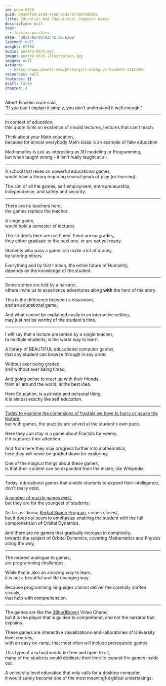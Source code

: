 ```yaml
---
id: poem-0675
guid: 093a4f5d-2ca9-45ee-b1d2-bfcb675869bc
title: Education And Educational Computer Games
description: null
tags:
  - furkies-purrkies
date: '2022-01-05T02:42:28.626Z'
lastmod: null
weight: 67500
audio: poetry-0675.mp3
image: poetry-0675-illustration.jpg
images: null
artwork:
  - https://www.pexels.com/photo/girl-using-vr-headset-4144292/
resources: null
features: {}
draft: false
chapter: 4
---
```


Albert Einstein once said,\
"If you can't explain it simply, you don't understand it well enough."

---

In context of education,\
this quote hints on existence of invalid lectures, lectures that can't teach.

Think about your Math education,\
because for almost everybody Math-class is an example of fake education.

Mathematics is just as interesting as 3D modeling or Programming,\
but when taught wrong - it isn't really taught at all.

---

A school that relies on powerful educational games,\
would have a library requiring several years of play (or learning).

The aim of all the games, self employment, entrepreneurship,\
independence, and safety and security.

---

There are no teachers here,\
the games replace the teacher.

A singe game,\
would hold a semester of lectures.

The students here are not timed, there are no grades,\
they either graduate to the next one, or are not yet ready.

Students who pass a game can make a lot of money,\
by tutoring others.

Everything and by that I mean, the entire future of Humanity,\
depends on the knowledge of the student.

---

Some stories are told by a narrator,\
others invite us to experience adventures along **with** the hero of the story.

This is the difference between a classroom,\
and an educational game.

And what cannot be explained easily in an interactive setting,\
may just not be worthy of the student's time.

---

I will say that a lecture presented by a single teacher,\
to multiple students, is the worst way to learn.

A library of BEAUTIFUL educational computer games,\
that any student can browse through in any order.

Without ever being graded,\
and without ever being timed.

And going online to meet up with their friends,\
from all around the world, is the best idea.

Here Education, is a private and personal thing,\
it is almost exactly like self education.

---

[Today to examine the dimensions of fractals we have to hurry or pause the lecture](https://www.youtube.com/watch?v=gB9n2gHsHN4),\
but with games, the puzzles are solved at the student's own pace.

Here they can stay in a game about Fractals for weeks,\
if it captures their attention.

And from here they may progress further into mathematics,\
here they will never be graded down for exploring.

One of the magical things about these games,\
is that their content can be expanded from the inside, like Wikipedia.

---

Today, educational games that enable students to expand their intelligence,\
don't really exist.

[A number of puzzle games exist](https://www.youtube.com/watch?v=Qk87vceekgM),\
but they are for the youngest of students.

As far as I know, [Kerbal Space Program](https://www.youtube.com/watch?v=utzpt0CJF3Q), comes closest,\
but it does not seem to emphasize enabling the student with the full comprehension of Orbital Dynamics.

And there are no games that gradually increase in complexity,\
towards the subject of Orbital Dynamics, covering Mathematics and Physics along the way,

---

The nearest analogue to games,\
are programming challenges.

While that is also an amazing way to learn,\
it is not a beautiful and life changing way.

Because programming languages cannot deliver the carefully crafted visuals,\
that help with comprehension.

---

The games are like the [3Blue1Brown](https://www.youtube.com/channel/UCYO_jab_esuFRV4b17AJtAw) Video Chanel,\
but it is the player that is guided to comprehend, and not the narrator that explains.

These games are interactive visualizations-and-laboratories of University level courses,\
with an easy on-ramp, that most often will include prerequisite games.

This type of a school would be free and open to all,\
many of the students would dedicate their time to expand the games inside out.

A university level education that only calls for a desktop computer,\
it would surely become one of the most meaningful global undertakings.
